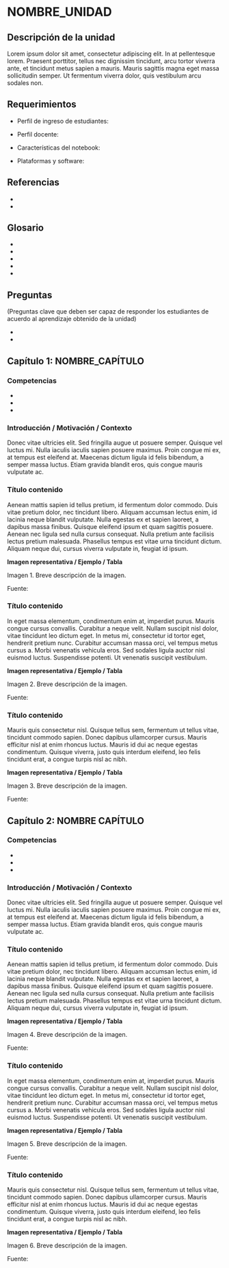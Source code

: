 
# NOMBRE_UNIDAD

## Descripción de la unidad
Lorem ipsum dolor sit amet, consectetur adipiscing elit. In at pellentesque lorem. Praesent porttitor, tellus nec dignissim tincidunt, arcu tortor viverra ante, et tincidunt metus sapien a mauris. Mauris sagittis magna eget massa sollicitudin semper. Ut fermentum viverra dolor, quis vestibulum arcu sodales non. 

## Requerimientos

- Perfil de ingreso de estudiantes: 

  

- Perfil docente: 

  

- Características del notebook: 

  

- Plataformas y software: 

  

## Referencias

- 
- 

## Glosario

- 
- 
- 
- 
- 

## Preguntas 

(Preguntas clave que deben ser capaz de responder los estudiantes de acuerdo al aprendizaje obtenido de la unidad)

- 
- 

## Capítulo 1: NOMBRE_CAPÍTULO

### Competencias
- 
- 
- 

### Introducción / Motivación / Contexto
Donec vitae ultricies elit. Sed fringilla augue ut posuere semper. Quisque vel luctus mi. Nulla iaculis iaculis sapien posuere maximus. Proin congue mi ex, at tempus est eleifend at. Maecenas dictum ligula id felis bibendum, a semper massa luctus. Etiam gravida blandit eros, quis congue mauris vulputate ac. 

### Título contenido
Aenean mattis sapien id tellus pretium, id fermentum dolor commodo. Duis vitae pretium dolor, nec tincidunt libero. Aliquam accumsan lectus enim, id lacinia neque blandit vulputate. Nulla egestas ex et sapien laoreet, a dapibus massa finibus. Quisque eleifend ipsum et quam sagittis posuere. Aenean nec ligula sed nulla cursus consequat. Nulla pretium ante facilisis lectus pretium malesuada. Phasellus tempus est vitae urna tincidunt dictum. Aliquam neque dui, cursus viverra vulputate in, feugiat id ipsum.



**Imagen representativa / Ejemplo / Tabla**

Imagen 1. Breve descripción de la imagen.

Fuente:

### Título contenido
In eget massa elementum, condimentum enim at, imperdiet purus. Mauris congue cursus convallis. Curabitur a neque velit. Nullam suscipit nisl dolor, vitae tincidunt leo dictum eget. In metus mi, consectetur id tortor eget, hendrerit pretium nunc. Curabitur accumsan massa orci, vel tempus metus cursus a. Morbi venenatis vehicula eros. Sed sodales ligula auctor nisl euismod luctus. Suspendisse potenti. Ut venenatis suscipit vestibulum.



**Imagen representativa / Ejemplo / Tabla**

Imagen 2. Breve descripción de la imagen.

Fuente:

### Título contenido
Mauris quis consectetur nisl. Quisque tellus sem, fermentum ut tellus vitae, tincidunt commodo sapien. Donec dapibus ullamcorper cursus. Mauris efficitur nisl at enim rhoncus luctus. Mauris id dui ac neque egestas condimentum. Quisque viverra, justo quis interdum eleifend, leo felis tincidunt erat, a congue turpis nisl ac nibh. 



**Imagen representativa / Ejemplo / Tabla**

Imagen 3. Breve descripción de la imagen.

Fuente:

## Capítulo 2: NOMBRE CAPÍTULO

### Competencias
- 
- 
- 

### Introducción / Motivación / Contexto
Donec vitae ultricies elit. Sed fringilla augue ut posuere semper. Quisque vel luctus mi. Nulla iaculis iaculis sapien posuere maximus. Proin congue mi ex, at tempus est eleifend at. Maecenas dictum ligula id felis bibendum, a semper massa luctus. Etiam gravida blandit eros, quis congue mauris vulputate ac.

### Título contenido
Aenean mattis sapien id tellus pretium, id fermentum dolor commodo. Duis vitae pretium dolor, nec tincidunt libero. Aliquam accumsan lectus enim, id lacinia neque blandit vulputate. Nulla egestas ex et sapien laoreet, a dapibus massa finibus. Quisque eleifend ipsum et quam sagittis posuere. Aenean nec ligula sed nulla cursus consequat. Nulla pretium ante facilisis lectus pretium malesuada. Phasellus tempus est vitae urna tincidunt dictum. Aliquam neque dui, cursus viverra vulputate in, feugiat id ipsum.



**Imagen representativa / Ejemplo / Tabla**

Imagen 4. Breve descripción de la imagen.

Fuente:

### Título contenido
In eget massa elementum, condimentum enim at, imperdiet purus. Mauris congue cursus convallis. Curabitur a neque velit. Nullam suscipit nisl dolor, vitae tincidunt leo dictum eget. In metus mi, consectetur id tortor eget, hendrerit pretium nunc. Curabitur accumsan massa orci, vel tempus metus cursus a. Morbi venenatis vehicula eros. Sed sodales ligula auctor nisl euismod luctus. Suspendisse potenti. Ut venenatis suscipit vestibulum.



**Imagen representativa / Ejemplo / Tabla**

Imagen 5. Breve descripción de la imagen.

Fuente:

### Título contenido
Mauris quis consectetur nisl. Quisque tellus sem, fermentum ut tellus vitae, tincidunt commodo sapien. Donec dapibus ullamcorper cursus. Mauris efficitur nisl at enim rhoncus luctus. Mauris id dui ac neque egestas condimentum. Quisque viverra, justo quis interdum eleifend, leo felis tincidunt erat, a congue turpis nisl ac nibh. 



**Imagen representativa / Ejemplo / Tabla**

Imagen 6. Breve descripción de la imagen.

Fuente:


